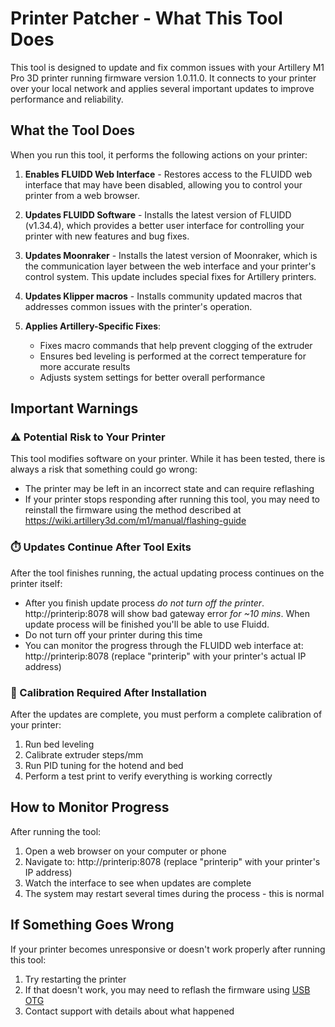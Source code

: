 # Printer Patcher - What This Tool Does

This tool is designed to update and fix common issues with your Artillery M1 Pro 3D printer running firmware version 1.0.11.0. It connects to your printer over your local network and applies several important updates to improve performance and reliability.

## What the Tool Does

When you run this tool, it performs the following actions on your printer:

1. **Enables FLUIDD Web Interface** - Restores access to the FLUIDD web interface that may have been disabled, allowing you to control your printer from a web browser.

2. **Updates FLUIDD Software** - Installs the latest version of FLUIDD (v1.34.4), which provides a better user interface for controlling your printer with new features and bug fixes.

3. **Updates Moonraker** - Installs the latest version of Moonraker, which is the communication layer between the web interface and your printer's control system. This update includes special fixes for Artillery printers.

4. **Updates Klipper macros** - Installs community updated macros that addresses common issues with the printer's operation.

5. **Applies Artillery-Specific Fixes**:
   - Fixes macro commands that help prevent clogging of the extruder
   - Ensures bed leveling is performed at the correct temperature for more accurate results
   - Adjusts system settings for better overall performance

## Important Warnings

### ⚠️ Potential Risk to Your Printer
This tool modifies software on your printer. While it has been tested, there is always a risk that something could go wrong:
- The printer may be left in an incorrect state and can require reflashing
- If your printer stops responding after running this tool, you may need to reinstall the firmware using the method described at https://wiki.artillery3d.com/m1/manual/flashing-guide

### ⏱️ Updates Continue After Tool Exits
After the tool finishes running, the actual updating process continues on the printer itself:
- After you finish update process *do not turn off the printer*. http://printerip:8078 will show bad gateway error *for ~10 mins*. When update process will be finished you'll be able to use Fluidd.
- Do not turn off your printer during this time
- You can monitor the progress through the FLUIDD web interface at: http://printerip:8078 (replace "printerip" with your printer's actual IP address)

### 🔄 Calibration Required After Installation
After the updates are complete, you must perform a complete calibration of your printer:
1. Run bed leveling
2. Calibrate extruder steps/mm
3. Run PID tuning for the hotend and bed
4. Perform a test print to verify everything is working correctly

## How to Monitor Progress

After running the tool:
1. Open a web browser on your computer or phone
2. Navigate to: http://printerip:8078 (replace "printerip" with your printer's IP address)
3. Watch the interface to see when updates are complete
4. The system may restart several times during the process - this is normal

## If Something Goes Wrong

If your printer becomes unresponsive or doesn't work properly after running this tool:
1. Try restarting the printer
2. If that doesn't work, you may need to reflash the firmware using [USB OTG](https://wiki.artillery3d.com/m1/manual/flashing-guide)
3. Contact support with details about what happened